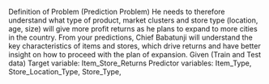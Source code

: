 Definition of Problem (Prediction Problem)
He needs to therefore understand what type of product, market clusters and store type
(location, age, size) will give more profit returns as he plans to expand to more cities in the country.
From your predictions, Chief Babatunji will understand the key characteristics of items and stores,
which drive returns and have better insight on how to proceed with the plan of expansion.
Given (Train and Test data)
Target variable: Item_Store_Returns
Predictor variables: Item_Type, Store_Location_Type, Store_Type,

